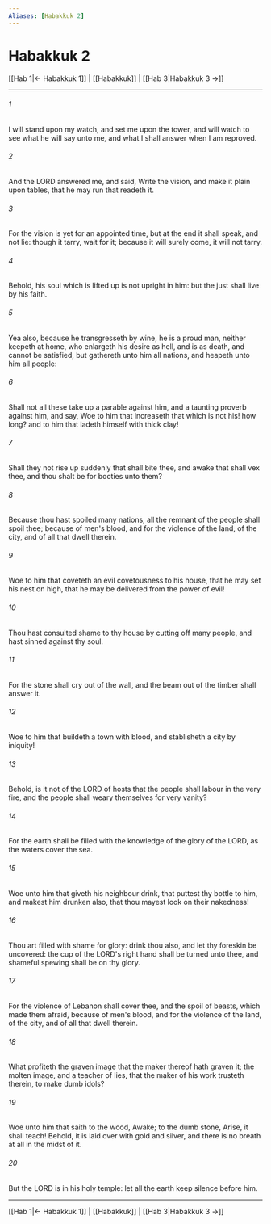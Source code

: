 ```yaml
---
Aliases: [Habakkuk 2]
---
```

# Habakkuk 2

[[Hab 1|← Habakkuk 1]] | [[Habakkuk]] | [[Hab 3|Habakkuk 3 →]]
***



###### 1 
I will stand upon my watch, and set me upon the tower, and will watch to see what he will say unto me, and what I shall answer when I am reproved. 

###### 2 
And the LORD answered me, and said, Write the vision, and make it plain upon tables, that he may run that readeth it. 

###### 3 
For the vision is yet for an appointed time, but at the end it shall speak, and not lie: though it tarry, wait for it; because it will surely come, it will not tarry. 

###### 4 
Behold, his soul which is lifted up is not upright in him: but the just shall live by his faith. 

###### 5 
Yea also, because he transgresseth by wine, he is a proud man, neither keepeth at home, who enlargeth his desire as hell, and is as death, and cannot be satisfied, but gathereth unto him all nations, and heapeth unto him all people: 

###### 6 
Shall not all these take up a parable against him, and a taunting proverb against him, and say, Woe to him that increaseth that which is not his! how long? and to him that ladeth himself with thick clay! 

###### 7 
Shall they not rise up suddenly that shall bite thee, and awake that shall vex thee, and thou shalt be for booties unto them? 

###### 8 
Because thou hast spoiled many nations, all the remnant of the people shall spoil thee; because of men's blood, and for the violence of the land, of the city, and of all that dwell therein. 

###### 9 
Woe to him that coveteth an evil covetousness to his house, that he may set his nest on high, that he may be delivered from the power of evil! 

###### 10 
Thou hast consulted shame to thy house by cutting off many people, and hast sinned against thy soul. 

###### 11 
For the stone shall cry out of the wall, and the beam out of the timber shall answer it. 

###### 12 
Woe to him that buildeth a town with blood, and stablisheth a city by iniquity! 

###### 13 
Behold, is it not of the LORD of hosts that the people shall labour in the very fire, and the people shall weary themselves for very vanity? 

###### 14 
For the earth shall be filled with the knowledge of the glory of the LORD, as the waters cover the sea. 

###### 15 
Woe unto him that giveth his neighbour drink, that puttest thy bottle to him, and makest him drunken also, that thou mayest look on their nakedness! 

###### 16 
Thou art filled with shame for glory: drink thou also, and let thy foreskin be uncovered: the cup of the LORD's right hand shall be turned unto thee, and shameful spewing shall be on thy glory. 

###### 17 
For the violence of Lebanon shall cover thee, and the spoil of beasts, which made them afraid, because of men's blood, and for the violence of the land, of the city, and of all that dwell therein. 

###### 18 
What profiteth the graven image that the maker thereof hath graven it; the molten image, and a teacher of lies, that the maker of his work trusteth therein, to make dumb idols? 

###### 19 
Woe unto him that saith to the wood, Awake; to the dumb stone, Arise, it shall teach! Behold, it is laid over with gold and silver, and there is no breath at all in the midst of it. 

###### 20 
But the LORD is in his holy temple: let all the earth keep silence before him.

***
[[Hab 1|← Habakkuk 1]] | [[Habakkuk]] | [[Hab 3|Habakkuk 3 →]]
